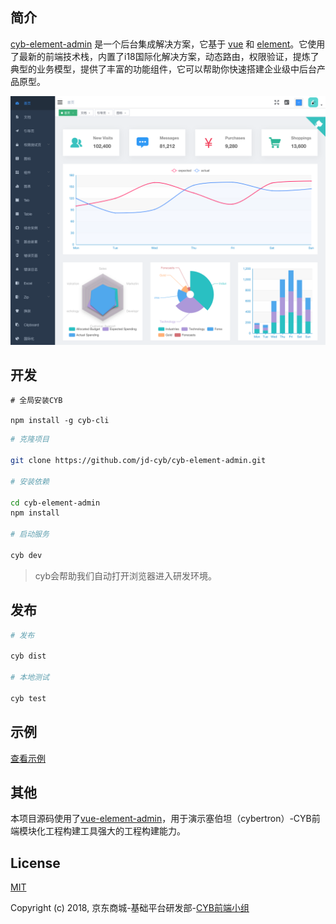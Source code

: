 ## 简介

[cyb-element-admin](http://www.hestudy.com/cyb/cyb-element-admin/) 是一个后台集成解决方案，它基于 [vue](https://github.com/vuejs/vue) 和 [element](https://github.com/ElemeFE/element)。它使用了最新的前端技术栈，内置了i18国际化解决方案，动态路由，权限验证，提炼了典型的业务模型，提供了丰富的功能组件，它可以帮助你快速搭建企业级中后台产品原型。

<div align="center">
  <img src="./demo.png" alt="demo">
</div>

## 开发

```
# 全局安装CYB

npm install -g cyb-cli
```

```bash
# 克隆项目

git clone https://github.com/jd-cyb/cyb-element-admin.git

# 安装依赖

cd cyb-element-admin
npm install

# 启动服务

cyb dev
```

> cyb会帮助我们自动打开浏览器进入研发环境。

## 发布
```bash
# 发布

cyb dist

# 本地测试

cyb test
```

## 示例

[查看示例](http://www.hestudy.com/cyb/cyb-element-admin/)

## 其他

本项目源码使用了[vue-element-admin](https://github.com/PanJiaChen/vue-element-admin)，用于演示塞伯坦（cybertron）-CYB前端模块化工程构建工具强大的工程构建能力。

## License

[MIT](http://opensource.org/licenses/MIT)

Copyright (c) 2018, 京东商城-基础平台研发部-[CYB前端小组](https://github.com/jd-cyb)
